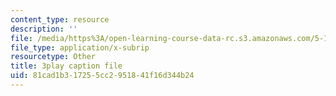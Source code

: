 ```yaml
---
content_type: resource
description: ''
file: /media/https%3A/open-learning-course-data-rc.s3.amazonaws.com/5-111sc-principles-of-chemical-science-fall-2014/81cad1b317255cc2951841f16d344b24_f0udxGcoztE.vtt
file_type: application/x-subrip
resourcetype: Other
title: 3play caption file
uid: 81cad1b3-1725-5cc2-9518-41f16d344b24
---
```

